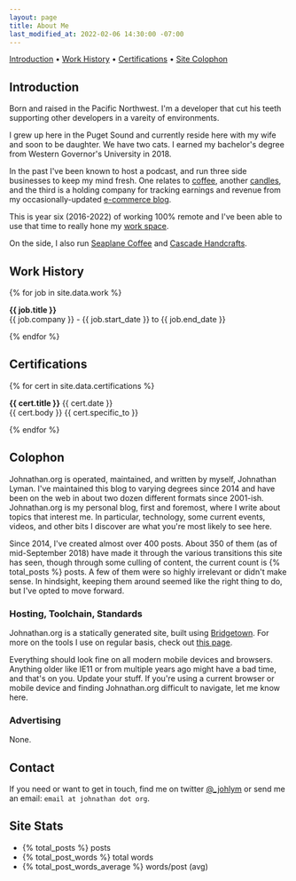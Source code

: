 ```yaml
---
layout: page
title: About Me
last_modified_at: 2022-02-06 14:30:00 -07:00
---
```


<!-- @format -->

<p class="text-center">
  <a href="#introduction">Introduction</a> • 
  <a href="#work-history">Work History</a> • 
  <a href="#certifications">Certifications</a> • 
  <a href="#colophon">Site Colophon</a>
</p>

## Introduction

Born and raised in the Pacific Northwest. I'm a developer that cut his teeth supporting other developers in a vareity of environments.

I grew up here in the Puget Sound and currently reside here with my wife and soon to be daughter. We have two cats. I earned my bachelor's degree from Western Governor's University in 2018.

In the past I've been known to host a podcast, and run three side businesses to keep my mind fresh. One relates to [coffee](https://kenmorecoffee.com), another [candles](https://cascadehandcrafts.com), and the third is a holding company for tracking earnings and revenue from my occasionally-updated [e-commerce blog](https://sellerjournal.com).

This is year six (2016-2022) of working 100% remote and I've been able to use that time to really hone my [work space](/using/).

<p>On the side, I also run <a href="https://seaplanecoffee.com" target="_blank">Seaplane Coffee</a> and <a href="https://cascadehandcrafts.com" target="_blank">Cascade Handcrafts</a>.</p>

## Work History

{% for job in site.data.work %}

<p class="py-3 my-0 border-bottom"><strong>{{ job.title }}</strong><br />{{ job.company }} - {{ job.start_date }} to {{ job.end_date }}</p>
{% endfor %}

## Certifications

{% for cert in site.data.certifications %}

<p class="py-3 my-0 border-bottom">
  <strong>{{ cert.title }}</strong> <span class="text-small text-muted">{{ cert.date }}</span><br />
  <span class="badge rounded-pill bg-dark text-light">{{ cert.body }}</span> <span class="badge rounded-pill bg-light text-dark">{{ cert.specific_to }}</span>
</p>
{% endfor %}

## Colophon

Johnathan.org is operated, maintained, and written by myself, Johnathan Lyman. I've maintained this blog to varying degrees since 2014 and have been on the web in about two dozen different formats since 2001-ish. Johnathan.org is my personal blog, first and foremost, where I write about topics that interest me. In particular, technology, some current events, videos, and other bits I discover are what you're most likely to see here.

Since 2014, I've created almost over 400 posts. About 350 of them (as of mid-September 2018) have made it through the various transitions this site has seen, though through some culling of content, the current count is {% total_posts %} posts. A few of them were so highly irrelevant or didn't make sense. In hindsight, keeping them around seemed like the right thing to do, but I've opted to move forward.

### Hosting, Toolchain, Standards

Johnathan.org is a statically generated site, built using [Bridgetown](https://github.com/bridgetownrb/bridgetown). For more on the tools I use on regular basis, check out [this page](/using).

Everything should look fine on all modern mobile devices and browsers. Anything older like IE11 or from multiple years ago might have a bad time, and that's on you. Update your stuff. If you're using a current browser or mobile device and finding Johnathan.org difficult to navigate, let me know here.

### Advertising

None.

## Contact

If you need or want to get in touch, find me on twitter <a href="https://twitter.com/_johlym">@\_johlym</a> or send me an email: `email at johnathan dot org`.

## Site Stats

<p>
  <ul class="px-0 list-unstyled">
    <li>{% total_posts %} posts</li>
    <li>{% total_post_words %} total words</li>
    <li>{% total_post_words_average %} words/post (avg)</li>
  </ul>
</p>
